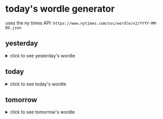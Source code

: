 # today's wordle generator

uses the ny times API: `https://www.nytimes.com/svc/wordle/v2/YYYY-MM-DD.json`

## yesterday

<details>
    <summary>click to see yesterday's wordle</summary>

    apart

</details>

## today

<details>
    <summary>click to see today's wordle</summary>

    piper

</details>

## tomorrow

<details>
    <summary>click to see tomorrow's wordle</summary>

    smith

</details>
